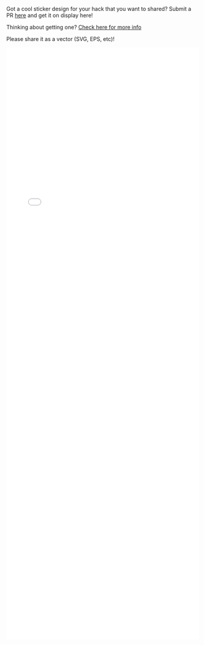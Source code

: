 Got a cool sticker design for your hack that you want to shared? Submit a PR [here](https://github.com/HHEU/hexbin) and get it on display here!

Thinking about getting one? [Check here for more info](/organise/before/stash_and_swag)

Please share it as a vector (SVG, EPS, etc)!
<script>
document.getElementById('stickerframe').contentWindow.location.reload();
</script>
<iframe src="/art/hexbin/stickers.html" frameborder="0" id="stickerframe" scrolling="no" style="border: none; width: 100%; height: 1550px;"></iframe>
